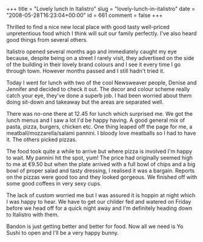 +++
title = "Lovely lunch in Italistro"
slug = "lovely-lunch-in-italistro"
date = "2008-05-28T16:23:04+00:00"
id = 661
comment = false
+++

Thrilled to find a nice new local place with good tasty well-priced unpretentious food which I think will suit our family perfectly. I've also heard good things from several others.

Italistro opened several months ago and immediately caught my eye because, despite being on a street I rarely visit, they advertised on the side of the building in their lovely brand colours and I see it every time I go through town. However months passed and I still hadn't tried it.

Today I went for lunch with two of the cool Newsweaver people, Denise and Jennifer and decided to check it out. The decor and colour scheme really catch your eye, they've done a superb job. I had been worried about them doing sit-down and takeaway but the areas are separated well.

There was no-one there at 12.45 for lunch which surprised me. We got the lunch menus and I saw a lot I'd be happy having. A good general mix of pasta, pizza, burgers, chicken etc. One thing leaped off the page for me, a meatball/mozzarella/salami pannini. I bloody love meatballs so I had to have it. The others picked pizzas.

The food took quite a while to arrive but where pizza is involved I'm happy to wait. My pannini hit the spot, yum! The price had originally seemed high to me at €9.50 but when the plate arrived with a full bowl of chips and a big bowl of proper salad and tasty dressing, I realised it was a bargain. Reports on the pizzas were good too and they looked gorgeous. We finished off with some good coffees in very sexy cups.

The lack of custom worried me but I was assured it is hoppin at night which I was happy to hear. We have to get our childer fed and watered on Friday before we head off for a quick night away and I'm definitely heading down to Italistro with them.

Bandon is just getting better and better for food. Now all we need is Yo Sushi to open and I'll be a very happy bunny.
